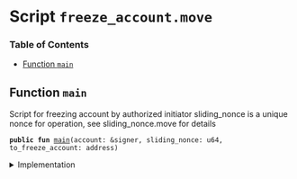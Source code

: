 
<a name="SCRIPT"></a>

# Script `freeze_account.move`

### Table of Contents

-  [Function `main`](#SCRIPT_main)



<a name="SCRIPT_main"></a>

## Function `main`

Script for freezing account by authorized initiator
sliding_nonce is a unique nonce for operation, see sliding_nonce.move for details


<pre><code><b>public</b> <b>fun</b> <a href="#SCRIPT_main">main</a>(account: &signer, sliding_nonce: u64, to_freeze_account: address)
</code></pre>



<details>
<summary>Implementation</summary>


<pre><code><b>fun</b> <a href="#SCRIPT_main">main</a>(account: &signer, sliding_nonce: u64, to_freeze_account: address) {
    <a href="../../modules/doc/sliding_nonce.md#0x0_SlidingNonce_record_nonce_or_abort">SlidingNonce::record_nonce_or_abort</a>(account, sliding_nonce);
    <a href="../../modules/doc/libra_account.md#0x0_LibraAccount_freeze_account">LibraAccount::freeze_account</a>(to_freeze_account);
}
</code></pre>



</details>
